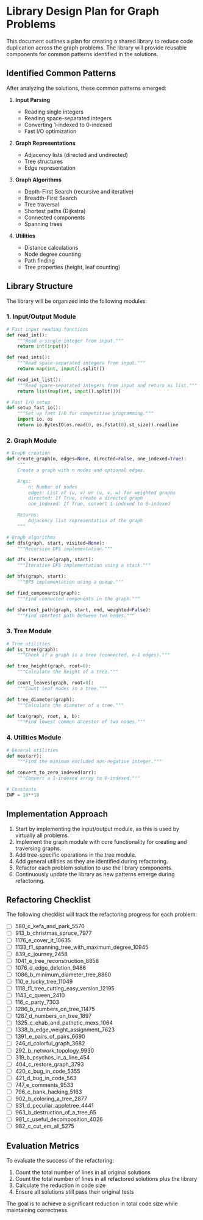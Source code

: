 # Library Design Plan for Graph Problems

This document outlines a plan for creating a shared library to reduce code duplication across the graph problems. The library will provide reusable components for common patterns identified in the solutions.

## Identified Common Patterns

After analyzing the solutions, these common patterns emerged:

1. **Input Parsing**
   - Reading single integers
   - Reading space-separated integers
   - Converting 1-indexed to 0-indexed
   - Fast I/O optimization

2. **Graph Representations**
   - Adjacency lists (directed and undirected)
   - Tree structures
   - Edge representation

3. **Graph Algorithms**
   - Depth-First Search (recursive and iterative)
   - Breadth-First Search
   - Tree traversal
   - Shortest paths (Dijkstra)
   - Connected components
   - Spanning trees

4. **Utilities**
   - Distance calculations
   - Node degree counting
   - Path finding
   - Tree properties (height, leaf counting)

## Library Structure

The library will be organized into the following modules:

### 1. Input/Output Module

```python
# Fast input reading functions
def read_int():
    """Read a single integer from input."""
    return int(input())

def read_ints():
    """Read space-separated integers from input."""
    return map(int, input().split())

def read_int_list():
    """Read space-separated integers from input and return as list."""
    return list(map(int, input().split()))

# Fast I/O setup
def setup_fast_io():
    """Set up fast I/O for competitive programming."""
    import io, os
    return io.BytesIO(os.read(0, os.fstat(0).st_size)).readline
```

### 2. Graph Module

```python
# Graph creation
def create_graph(n, edges=None, directed=False, one_indexed=True):
    """
    Create a graph with n nodes and optional edges.

    Args:
        n: Number of nodes
        edges: List of (u, v) or (u, v, w) for weighted graphs
        directed: If True, create a directed graph
        one_indexed: If True, convert 1-indexed to 0-indexed

    Returns:
        Adjacency list representation of the graph
    """

# Graph algorithms
def dfs(graph, start, visited=None):
    """Recursive DFS implementation."""

def dfs_iterative(graph, start):
    """Iterative DFS implementation using a stack."""

def bfs(graph, start):
    """BFS implementation using a queue."""

def find_components(graph):
    """Find connected components in the graph."""

def shortest_path(graph, start, end, weighted=False):
    """Find shortest path between two nodes."""
```

### 3. Tree Module

```python
# Tree utilities
def is_tree(graph):
    """Check if a graph is a tree (connected, n-1 edges)."""

def tree_height(graph, root=0):
    """Calculate the height of a tree."""

def count_leaves(graph, root=0):
    """Count leaf nodes in a tree."""

def tree_diameter(graph):
    """Calculate the diameter of a tree."""

def lca(graph, root, a, b):
    """Find lowest common ancestor of two nodes."""
```

### 4. Utilities Module

```python
# General utilities
def mex(arr):
    """Find the minimum excluded non-negative integer."""

def convert_to_zero_indexed(arr):
    """Convert a 1-indexed array to 0-indexed."""

# Constants
INF = 10**18
```

## Implementation Approach

1. Start by implementing the input/output module, as this is used by virtually all problems.
2. Implement the graph module with core functionality for creating and traversing graphs.
3. Add tree-specific operations in the tree module.
4. Add general utilities as they are identified during refactoring.
5. Refactor each problem solution to use the library components.
6. Continuously update the library as new patterns emerge during refactoring.

## Refactoring Checklist

The following checklist will track the refactoring progress for each problem:

- [ ] 580_c_kefa_and_park_5570
- [ ] 913_b_christmas_spruce_7977
- [ ] 1176_e_cover_it_10635
- [ ] 1133_f1_spanning_tree_with_maximum_degree_10945
- [ ] 839_c_journey_2458
- [ ] 1041_e_tree_reconstruction_8858
- [ ] 1076_d_edge_deletion_9486
- [ ] 1086_b_minimum_diameter_tree_8860
- [ ] 110_e_lucky_tree_11049
- [ ] 1118_f1_tree_cutting_easy_version_12195
- [ ] 1143_c_queen_2410
- [ ] 116_c_party_7303
- [ ] 1286_b_numbers_on_tree_11475
- [ ] 1287_d_numbers_on_tree_1897
- [ ] 1325_c_ehab_and_pathetic_mexs_1064
- [ ] 1338_b_edge_weight_assignment_7623
- [ ] 1391_e_pairs_of_pairs_6690
- [ ] 246_d_colorful_graph_3682
- [ ] 292_b_network_topology_9930
- [ ] 319_b_psychos_in_a_line_454
- [ ] 404_c_restore_graph_3793
- [ ] 420_c_bug_in_code_5355
- [ ] 421_d_bug_in_code_563
- [ ] 747_e_comments_9533
- [ ] 796_c_bank_hacking_5163
- [ ] 902_b_coloring_a_tree_2877
- [ ] 931_d_peculiar_appletree_4441
- [ ] 963_b_destruction_of_a_tree_65
- [ ] 981_c_useful_decomposition_4026
- [ ] 982_c_cut_em_all_5275

## Evaluation Metrics

To evaluate the success of the refactoring:

1. Count the total number of lines in all original solutions
2. Count the total number of lines in all refactored solutions plus the library
3. Calculate the reduction in code size
4. Ensure all solutions still pass their original tests

The goal is to achieve a significant reduction in total code size while maintaining correctness.
